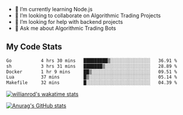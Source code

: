
- 🌱 I’m currently learning Node.js
- 👯 I’m looking to collaborate on Algorithmic Trading Projects
- 🤔 I’m looking for help with backend projects
- 💬 Ask me about Algorithmic Trading Bots

## My Code Stats

<!--START_SECTION:waka-->

```txt
Go           4 hrs 30 mins   █████████▒░░░░░░░░░░░░░░░   36.91 %
sh           3 hrs 31 mins   ███████▒░░░░░░░░░░░░░░░░░   28.89 %
Docker       1 hr 9 mins     ██▒░░░░░░░░░░░░░░░░░░░░░░   09.51 %
Lua          37 mins         █▒░░░░░░░░░░░░░░░░░░░░░░░   05.14 %
Makefile     32 mins         █░░░░░░░░░░░░░░░░░░░░░░░░   04.39 %
```

<!--END_SECTION:waka-->

[![willianrod's wakatime stats](https://github-readme-stats.vercel.app/api/wakatime?username=holdandup&layout=compact&theme=react&custom_title=Wakatime%20All%20Time%20Stats&langs_count=8)](https://github.com/anuraghazra/github-readme-stats)

[![Anurag's GitHub stats](https://github-readme-stats.vercel.app/api?username=Kevinbarrero)](https://github.com/anuraghazra/github-readme-stats)




